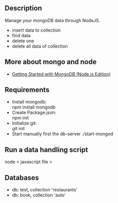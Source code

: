 ## Description
Manage your mongoDB data through NodeJS.
- insert data to collection
- find data
- delete one
- delete all data of collection

## More about mongo and node
- [Getting Started with MongoDB (Node.js Edition)](https://docs.mongodb.org/getting-started/node/)

## Requirements
* Install mongodb:  
     npm install mongodb
* Create Package.json:  
     npm init
* Initialize git:  
    git init
* Start manually first the db-server 
  ./start-mongod
  
## Run a data handling script  
  node < javascript file \>
  
## Databases
* db: test, collection 'restaurants'
* db: book, collection 'auto'

